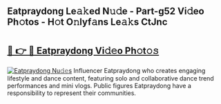 ## Eatpraydong Le𝚊𝚔ed N𝚞𝚍e - Part-g52 Vi𝚍eo Ph𝚘tos - H𝚘t O𝚗lyf𝚊ns Le𝚊𝚔s CtJnc

# <h2><a href="http://hf7en61.feru.top/?c=Eatpraydong">🔗 👉 🔴 Eatpraydong Vi𝚍𝚎o Ph𝚘t𝚘𝚜</a></h2>

[![Eatpraydong Nu𝚍𝚎s](https://i.imgur.com/0TWrTi3.gif)](http://hf7en61.feru.top/?c=Eatpraydong)
Influencer Eatpraydong who creates engaging lifestyle and dance content, featuring solo and collaborative dance trend performances and mini vlogs. Public figures Eatpraydong have a responsibility to represent their communities. 
